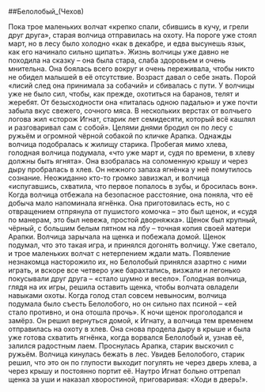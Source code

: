 ##Белолобый_(Чехов)


Пока трое маленьких волчат «крепко спали, сбившись в кучу, и грели друг друга», старая волчица отправилась на охоту. На пороге уже стоял март, но в лесу было холодно «как в декабре, и едва высунешь язык, как его начинало сильно щипать». Жизнь волчицы уже давно не походила на сказку – она была стара, слаба здоровьем и очень мнительна. Она боялась всего вокруг и очень переживала, чтобы никто не обидел малышей в её отсутствие.
Возраст давал о себе знать. Порой «лисий след она принимала за собачий» и сбивалась с пути. У волчицы уже не было сил, чтобы, как прежде, охотиться на баранов, телят и жеребят. От безысходности она «питалась одною падалью» и уже почти забыла вкус свежего, сочного мяса.
В нескольких верстах от волчьего логова жил «сторож Игнат, старик лет семидесяти, который всё кашлял и разговаривал сам с собой». Целями днями бродил он по лесу с ружьём и огромной чёрной собакой по кличке Арапка.
Однажды волчица подобралась к жилищу старика. Пробегая мимо хлева, голодная волчица подумала, «что уже март и, судя по времени, в хлеву должны быть ягнята». Она взобралась на соломенную крышу и через дыру пробралась в хлев. Он нежного запаха ягнёнка у неё помутилось сознание. Неожиданно кто-то громко завизжал, и волчица «испугавшись, схватила, что первое попалось в зубы, и бросилась вон».
Когда волчица отбежала на безопасное расстояние, она поняла, что её добыча мало напоминала ягнёнка. Она приготовилась есть, но с отвращением отпрянула от пушистого комочка – это был щенок, и «судя по манерам, это был невежа, простой дворняжка».
Щенок был крупный, чёрный, с большим белым пятном на лбу – точная копия своей матери Арапки. Волчица зарычала на щенка и побежала домой. Щенок подумал, что это такая игра, и принялся догонять волчицу.
Уже светало, и трое маленьких волчат с нетерпением ждали мать. Появление незнакомца насторожило их, но Белолобый принялся азартно с ними играть, и вскоре все четверо уже барахтались, визжали и легонько покусывали друг друга – «стало шумно и весело».
Голодная волчица, глядя на их игры, решила оставить щенка, чтобы волчата овладели навыками охоты. Когда голод стал совсем невыносим, волчица подумала было съесть Белолобого, но он сильно пах псиной – «ей стало противно, и она отошла прочь».
К ночи щенок проголодался и замёрз. Он решил вернуться домой, к Игнату, а волчица тем временем отправилась на охоту в хлев. Она снова продела дыру в крыше и была уже готова схватить ягнёнка, когда ворвался Белолобый и, узнав её, залился радостным лаем.
Проснулась Арапка, старик выскочил с ружьём. Волчица кинулась бежать в лес. Увидев Белолобого, старик решил, что это он по глупости выходит погулять не через дверь хлева, а через крышу и постоянно портит её. Наутро Игнат больно оттрепал щенка за уши и наказал хворостиной, приговаривая: «Ходи в дверь!».

